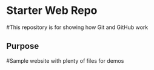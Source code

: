 # Starter Web Repo

#This repository is for showing how Git and GitHub work

## Purpose

#Sample website with plenty of files for demos